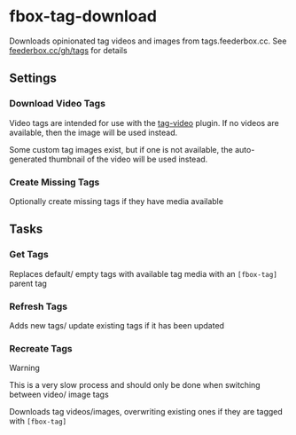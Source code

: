 # fbox-tag-download
Downloads opinionated tag videos and images from tags.feederbox.cc. See [feederbox.cc/gh/tags](https://feederbox.cc/gh/tags) for details

## Settings
### Download Video Tags
Video tags are intended for use with the [tag-video](https://github.com/feederbox826/plugins/tree/main/plugins/tag-video) plugin. If no videos are available, then the image will be used instead.

Some custom tag images exist, but if one is not available, the auto-generated thumbnail of the video will be used instead.
### Create Missing Tags
Optionally create missing tags if they have media available

## Tasks
### Get Tags
Replaces default/ empty tags with available tag media with an `[fbox-tag]` parent tag

### Refresh Tags
Adds new tags/ update existing tags if it has been updated

### Recreate Tags
> [!WARNING]
> This is a very slow process and should only be done when switching between video/ image tags

Downloads tag videos/images, overwriting existing ones if they are tagged with `[fbox-tag]`